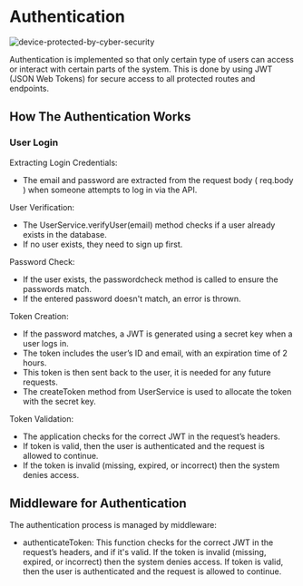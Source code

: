 # Authentication

![device-protected-by-cyber-security](https://github.com/user-attachments/assets/f58c7feb-1b3f-4944-9813-f67d24a129e6)

Authentication is implemented so that only certain type of users can access or interact with certain parts of the system. This is done by using JWT (JSON Web Tokens) for secure access to all protected routes and endpoints.

## How The Authentication Works

###  User Login

 Extracting Login Credentials:
   - The email and password are extracted from the request body ( req.body ) when someone attempts to log in via the API.

 User Verification:
   - The UserService.verifyUser(email) method checks if a user already exists in the database.
   - If no user exists, they need to sign up first.
   
 Password Check:
   - If the user exists, the passwordcheck method is called to ensure the passwords match.
   - If the entered password doesn't match, an error is thrown. 

 Token Creation:
   - If the password matches, a JWT is generated using a secret key when a user logs in.
   - The token includes the user’s ID and email, with an expiration time of 2 hours.
   - This token is then sent back to the user, it is needed for any future requests.
   - The createToken method from UserService is used to allocate the token with the secret key.

Token Validation:
   - The application checks for the correct JWT in the request’s headers.
   - If token is valid, then the user is authenticated and the request is allowed to continue.
   - If the token is invalid (missing, expired, or incorrect) then the system denies access.


## Middleware for Authentication
The authentication process is managed by middleware:

- authenticateToken: This function checks for the correct JWT in the request’s headers, and if it's valid. If the token is invalid (missing, expired, or incorrect) then the system denies access. If token is valid, then the user is authenticated and the request is allowed to continue.


